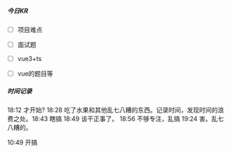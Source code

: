 



##### 今日KR

+ [ ] 项目难点
+ [ ] 面试题
+ [ ] vue3+ts
+ [ ] vue的题目等



##### 时间记录

18:12  才开始?  18:28 吃了水果和其他乱七八糟的东西。记录时间，发现时间的浪费之处。18:43 瞎搞   18:49 该干正事了。   18:56 不够专注，乱搞  19:24 害。乱七八糟的。

10:49 开搞